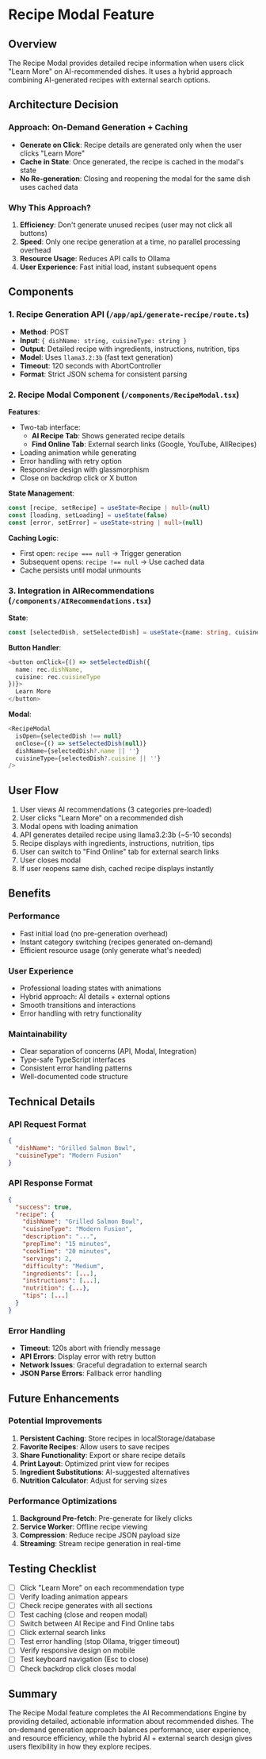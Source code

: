 # Recipe Modal Feature

## Overview
The Recipe Modal provides detailed recipe information when users click "Learn More" on AI-recommended dishes. It uses a hybrid approach combining AI-generated recipes with external search options.

## Architecture Decision

### Approach: On-Demand Generation + Caching
- **Generate on Click**: Recipe details are generated only when the user clicks "Learn More"
- **Cache in State**: Once generated, the recipe is cached in the modal's state
- **No Re-generation**: Closing and reopening the modal for the same dish uses cached data

### Why This Approach?
1. **Efficiency**: Don't generate unused recipes (user may not click all buttons)
2. **Speed**: Only one recipe generation at a time, no parallel processing overhead
3. **Resource Usage**: Reduces API calls to Ollama
4. **User Experience**: Fast initial load, instant subsequent opens

## Components

### 1. Recipe Generation API (`/app/api/generate-recipe/route.ts`)
- **Method**: POST
- **Input**: `{ dishName: string, cuisineType: string }`
- **Output**: Detailed recipe with ingredients, instructions, nutrition, tips
- **Model**: Uses `llama3.2:3b` (fast text generation)
- **Timeout**: 120 seconds with AbortController
- **Format**: Strict JSON schema for consistent parsing

### 2. Recipe Modal Component (`/components/RecipeModal.tsx`)
**Features**:
- Two-tab interface:
  - **AI Recipe Tab**: Shows generated recipe details
  - **Find Online Tab**: External search links (Google, YouTube, AllRecipes)
- Loading animation while generating
- Error handling with retry option
- Responsive design with glassmorphism
- Close on backdrop click or X button

**State Management**:
```typescript
const [recipe, setRecipe] = useState<Recipe | null>(null)
const [loading, setLoading] = useState(false)
const [error, setError] = useState<string | null>(null)
```

**Caching Logic**:
- First open: `recipe === null` → Trigger generation
- Subsequent opens: `recipe !== null` → Use cached data
- Cache persists until modal unmounts

### 3. Integration in AIRecommendations (`/components/AIRecommendations.tsx`)
**State**:
```typescript
const [selectedDish, setSelectedDish] = useState<{name: string, cuisine: string} | null>(null)
```

**Button Handler**:
```typescript
<button onClick={() => setSelectedDish({ 
  name: rec.dishName, 
  cuisine: rec.cuisineType 
})}>
  Learn More
</button>
```

**Modal**:
```typescript
<RecipeModal
  isOpen={selectedDish !== null}
  onClose={() => setSelectedDish(null)}
  dishName={selectedDish?.name || ''}
  cuisineType={selectedDish?.cuisine || ''}
/>
```

## User Flow

1. User views AI recommendations (3 categories pre-loaded)
2. User clicks "Learn More" on a recommended dish
3. Modal opens with loading animation
4. API generates detailed recipe using llama3.2:3b (~5-10 seconds)
5. Recipe displays with ingredients, instructions, nutrition, tips
6. User can switch to "Find Online" tab for external search links
7. User closes modal
8. If user reopens same dish, cached recipe displays instantly

## Benefits

### Performance
- Fast initial load (no pre-generation overhead)
- Instant category switching (recipes generated on-demand)
- Efficient resource usage (only generate what's needed)

### User Experience
- Professional loading states with animations
- Hybrid approach: AI details + external options
- Smooth transitions and interactions
- Error handling with retry functionality

### Maintainability
- Clear separation of concerns (API, Modal, Integration)
- Type-safe TypeScript interfaces
- Consistent error handling patterns
- Well-documented code structure

## Technical Details

### API Request Format
```json
{
  "dishName": "Grilled Salmon Bowl",
  "cuisineType": "Modern Fusion"
}
```

### API Response Format
```json
{
  "success": true,
  "recipe": {
    "dishName": "Grilled Salmon Bowl",
    "cuisineType": "Modern Fusion",
    "description": "...",
    "prepTime": "15 minutes",
    "cookTime": "20 minutes",
    "servings": 2,
    "difficulty": "Medium",
    "ingredients": [...],
    "instructions": [...],
    "nutrition": {...},
    "tips": [...]
  }
}
```

### Error Handling
- **Timeout**: 120s abort with friendly message
- **API Errors**: Display error with retry button
- **Network Issues**: Graceful degradation to external search
- **JSON Parse Errors**: Fallback error handling

## Future Enhancements

### Potential Improvements
1. **Persistent Caching**: Store recipes in localStorage/database
2. **Favorite Recipes**: Allow users to save recipes
3. **Share Functionality**: Export or share recipe details
4. **Print Layout**: Optimized print view for recipes
5. **Ingredient Substitutions**: AI-suggested alternatives
6. **Nutrition Calculator**: Adjust for serving sizes

### Performance Optimizations
1. **Background Pre-fetch**: Pre-generate for likely clicks
2. **Service Worker**: Offline recipe viewing
3. **Compression**: Reduce recipe JSON payload size
4. **Streaming**: Stream recipe generation in real-time

## Testing Checklist

- [ ] Click "Learn More" on each recommendation type
- [ ] Verify loading animation appears
- [ ] Check recipe generates with all sections
- [ ] Test caching (close and reopen modal)
- [ ] Switch between AI Recipe and Find Online tabs
- [ ] Click external search links
- [ ] Test error handling (stop Ollama, trigger timeout)
- [ ] Verify responsive design on mobile
- [ ] Test keyboard navigation (Esc to close)
- [ ] Check backdrop click closes modal

## Summary

The Recipe Modal feature completes the AI Recommendations Engine by providing detailed, actionable information about recommended dishes. The on-demand generation approach balances performance, user experience, and resource efficiency, while the hybrid AI + external search design gives users flexibility in how they explore recipes.

